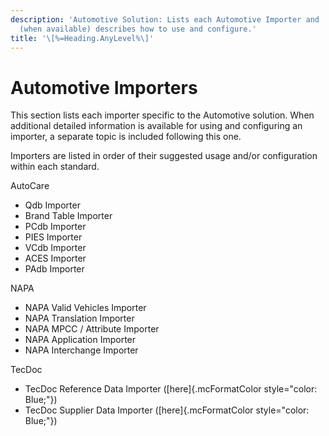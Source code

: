 ```yaml
---
description: 'Automotive Solution: Lists each Automotive Importer and
  (when available) describes how to use and configure.'
title: '\[%=Heading.AnyLevel%\]'
---
```


Automotive Importers
====================

This section lists each importer specific to the Automotive solution.
When additional detailed information is available for using and
configuring an importer, a separate topic is included following this
one.

Importers are listed in order of their suggested usage and/or
configuration within each standard.

AutoCare

-   Qdb Importer
-   Brand Table Importer
-   PCdb Importer
-   PIES Importer
-   VCdb Importer
-   ACES Importer
-   PAdb Importer

NAPA

-   NAPA Valid Vehicles Importer
-   NAPA Translation Importer
-   NAPA MPCC / Attribute Importer
-   NAPA Application Importer
-   NAPA Interchange Importer

TecDoc

-   TecDoc Reference Data Importer ([here]{.mcFormatColor
    style="color: Blue;"})
-   TecDoc Supplier Data Importer ([here]{.mcFormatColor
    style="color: Blue;"})

